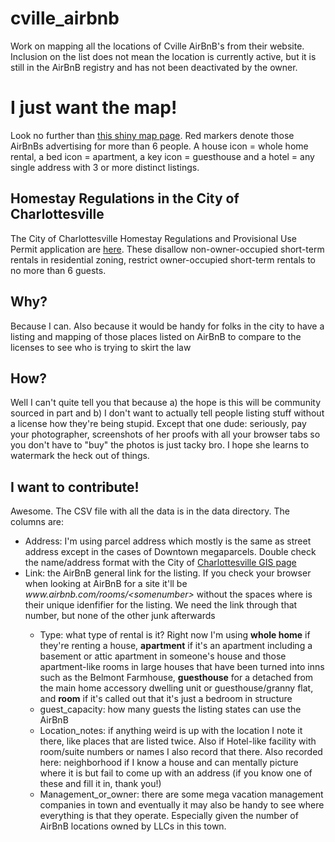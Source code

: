 # cville_airbnb

Work on mapping all the locations of Cville AirBnB's from their website. Inclusion on the list does not mean the location is currently active, but it is still in the AirBnB registry and has not been deactivated by the owner.

# I just want the map!
Look no further than [this shiny map page](https://erinleeryan.github.io/cville_airbnbs.html). Red markers denote those AirBnBs advertising for more than 6 people. A house icon = whole home rental, a bed icon = apartment, a key icon = guesthouse and a hotel = any single address with 3 or more distinct listings.

## Homestay Regulations in the City of Charlottesville

The City of Charlottesville Homestay Regulations and Provisional Use Permit application are [here](https://www.charlottesville.gov/DocumentCenter/View/207/Homestay-Provisional-Use-Permit-PDF). These disallow non-owner-occupied short-term rentals in residential zoning, restrict owner-occupied short-term rentals to no more than 6 guests.

## Why?
Because I can. Also because it would be handy for folks in the city to have a listing and mapping of those places listed on AirBnB to compare to the licenses to see who is trying to skirt the law

## How?
Well I can't quite tell you that because a) the hope is this will be community sourced in part and b) I don't want to actually tell people listing stuff without a license how they're being stupid. Except that one dude: seriously, pay your photographer, screenshots of her proofs with all your browser tabs so you don't have to "buy" the photos is just tacky bro. I hope she learns to watermark the heck out of things.

## I want to contribute!
Awesome. The CSV file with all the data is in the data directory. The columns are:
- Address: I'm using parcel address which mostly is the same as street address except in the cases of Downtown megaparcels. Double check the name/address format with the City of [Charlottesville GIS page](https://gisweb.charlottesville.org/GisViewer/#)
- Link: the AirBnB general link for the listing. If you check your browser when looking at AirBnB for a site it'll be  _www&#46;airbnb&#46;com/rooms/\<somenumber\>_ without the spaces where <somenumber> is their unique idenfifier for the listing. We need the link through that number, but none of the other junk afterwards
  - Type: what type of rental is it? Right now I'm using __whole home__ if they're renting a house, __apartment__ if it's an apartment including a basement or attic apartment in someone's house and those apartment-like rooms in large houses that have been turned into inns such as the Belmont Farmhouse, __guesthouse__ for a detached from the main home accessory dwelling unit or guesthouse/granny flat, and __room__ if it's called out that it's just a bedroom in structure
  - guest_capacity: how many guests the listing states can use the AirBnB
  - Location_notes: if anything weird is up with the location I note it there, like places that are listed twice. Also if Hotel-like facility with room/suite numbers or names I also record that there. Also recorded here: neighborhood if I know a house and can mentally picture where it is but fail to come up with an address (if you know one of these and fill it in, thank you!)
  - Management_or_owner: there are some mega vacation management companies in town and eventually it may also be handy to see where everything is that they operate. Especially given the number of AirBnB locations owned by LLCs in this town.

  
